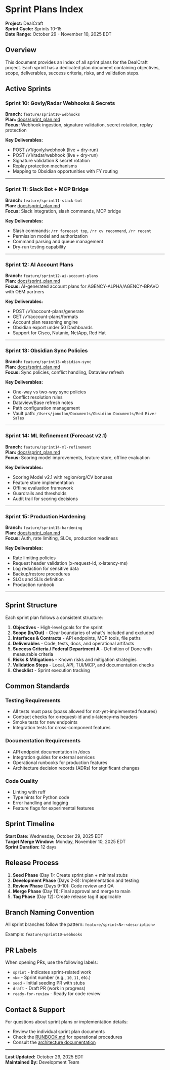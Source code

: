 # Sprint Plans Index

**Project:** DealCraft  
**Sprint Cycle:** Sprints 10-15  
**Date Range:** October 29 - November 10, 2025 EDT

## Overview

This document provides an index of all sprint plans for the DealCraft project. Each sprint has a dedicated plan document containing objectives, scope, deliverables, success criteria, risks, and validation steps.

## Active Sprints

### Sprint 10: Govly/Radar Webhooks & Secrets
**Branch:** `feature/sprint10-webhooks`  
**Plan:** [docs/sprint_plan.md](../feature/sprint10-webhooks/docs/sprint_plan.md)  
**Focus:** Webhook ingestion, signature validation, secret rotation, replay protection

**Key Deliverables:**
- POST /v1/govly/webhook (live + dry-run)
- POST /v1/radar/webhook (live + dry-run)
- Signature validation & secret rotation
- Replay protection mechanisms
- Mapping to Obsidian opportunities with FY routing

---

### Sprint 11: Slack Bot + MCP Bridge
**Branch:** `feature/sprint11-slack-bot`  
**Plan:** [docs/sprint_plan.md](../feature/sprint11-slack-bot/docs/sprint_plan.md)  
**Focus:** Slack integration, slash commands, MCP bridge

**Key Deliverables:**
- Slash commands: `/rr forecast top`, `/rr cv recommend`, `/rr recent`
- Permission model and authorization
- Command parsing and queue management
- Dry-run testing capability

---

### Sprint 12: AI Account Plans
**Branch:** `feature/sprint12-ai-account-plans`  
**Plan:** [docs/sprint_plan.md](../feature/sprint12-ai-account-plans/docs/sprint_plan.md)  
**Focus:** AI-generated account plans for AGENCY-ALPHA/AGENCY-BRAVO with OEM partners

**Key Deliverables:**
- POST /v1/account-plans/generate
- GET /v1/account-plans/formats
- Account plan reasoning engine
- Obsidian export under 50 Dashboards
- Support for Cisco, Nutanix, NetApp, Red Hat

---

### Sprint 13: Obsidian Sync Policies
**Branch:** `feature/sprint13-obsidian-sync`  
**Plan:** [docs/sprint_plan.md](../feature/sprint13-obsidian-sync/docs/sprint_plan.md)  
**Focus:** Sync policies, conflict handling, Dataview refresh

**Key Deliverables:**
- One-way vs two-way sync policies
- Conflict resolution rules
- Dataview/Base refresh notes
- Path configuration management
- Vault path: `/Users/jonolan/Documents/Obsidian Documents/Red River Sales`

---

### Sprint 14: ML Refinement (Forecast v2.1)
**Branch:** `feature/sprint14-ml-refinement`  
**Plan:** [docs/sprint_plan.md](../feature/sprint14-ml-refinement/docs/sprint_plan.md)  
**Focus:** Scoring model improvements, feature store, offline evaluation

**Key Deliverables:**
- Scoring Model v2.1 with region/org/CV bonuses
- Feature store implementation
- Offline evaluation framework
- Guardrails and thresholds
- Audit trail for scoring decisions

---

### Sprint 15: Production Hardening
**Branch:** `feature/sprint15-hardening`  
**Plan:** [docs/sprint_plan.md](../feature/sprint15-hardening/docs/sprint_plan.md)  
**Focus:** Auth, rate limiting, SLOs, production readiness

**Key Deliverables:**
- Rate limiting policies
- Request header validation (x-request-id, x-latency-ms)
- Log redaction for sensitive data
- Backup/restore procedures
- SLOs and SLIs definition
- Production runbook

---

## Sprint Structure

Each sprint plan follows a consistent structure:

1. **Objectives** - High-level goals for the sprint
2. **Scope (In/Out)** - Clear boundaries of what's included and excluded
3. **Interfaces & Contracts** - API endpoints, MCP tools, file paths
4. **Deliverables** - Code, tests, docs, and operational artifacts
5. **Success Criteria / Federal Department A** - Definition of Done with measurable criteria
6. **Risks & Mitigations** - Known risks and mitigation strategies
7. **Validation Steps** - Local, API, TUI/MCP, and documentation checks
8. **Checklist** - Sprint execution tracking

## Common Standards

### Testing Requirements
- All tests must pass (xpass allowed for not-yet-implemented features)
- Contract checks for x-request-id and x-latency-ms headers
- Smoke tests for new endpoints
- Integration tests for cross-component features

### Documentation Requirements
- API endpoint documentation in /docs
- Integration guides for external services
- Operational runbooks for production features
- Architecture decision records (ADRs) for significant changes

### Code Quality
- Linting with ruff
- Type hints for Python code
- Error handling and logging
- Feature flags for experimental features

## Sprint Timeline

**Start Date:** Wednesday, October 29, 2025 EDT  
**Target Merge Window:** Monday, November 10, 2025 EDT  
**Sprint Duration:** 12 days

## Release Process

1. **Seed Phase** (Day 1): Create sprint plan + minimal stubs
2. **Development Phase** (Days 2-8): Implementation and testing
3. **Review Phase** (Days 9-10): Code review and QA
4. **Merge Phase** (Day 11): Final approval and merge to main
5. **Tag Phase** (Day 12): Create release tag if applicable

## Branch Naming Convention

All sprint branches follow the pattern: `feature/sprint<N>-<description>`

Example: `feature/sprint10-webhooks`

## PR Labels

When opening PRs, use the following labels:
- `sprint` - Indicates sprint-related work
- `<N>` - Sprint number (e.g., `10`, `11`, etc.)
- `seed` - Initial seeding PR with stubs
- `draft` - Draft PR (work in progress)
- `ready-for-review` - Ready for code review

## Contact & Support

For questions about sprint plans or implementation details:
- Review the individual sprint plan documents
- Check the [RUNBOOK.md](../RUNBOOK.md) for operational procedures
- Consult the [architecture documentation](architecture/README.md)

---

**Last Updated:** October 29, 2025 EDT  
**Maintained By:** Development Team